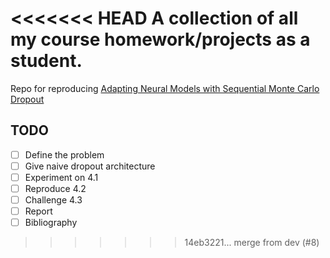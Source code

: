 <<<<<<< HEAD
A collection of all my course homework/projects as a student.
=======
Repo for reproducing [Adapting Neural Models with Sequential Monte Carlo Dropout
](https://arxiv.org/abs/2210.15779)

## TODO

- [ ] Define the problem
- [ ] Give naive dropout architecture
- [ ] Experiment on 4.1
- [ ] Reproduce 4.2
- [ ] Challenge 4.3
- [ ] Report
- [ ] Bibliography
>>>>>>> 14eb3221... merge from dev (#8)
